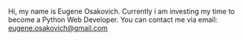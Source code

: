 Hi, my name is Eugene Osakovich. Currently i am investing my time to become a Python Web Developer.
You can contact me via email: eugene.osakovich@gmail.com


<!---
sheirand/sheirand is a ✨ special ✨ repository because its `README.md` (this file) appears on your GitHub profile.
You can click the Preview link to take a look at your changes.
--->
